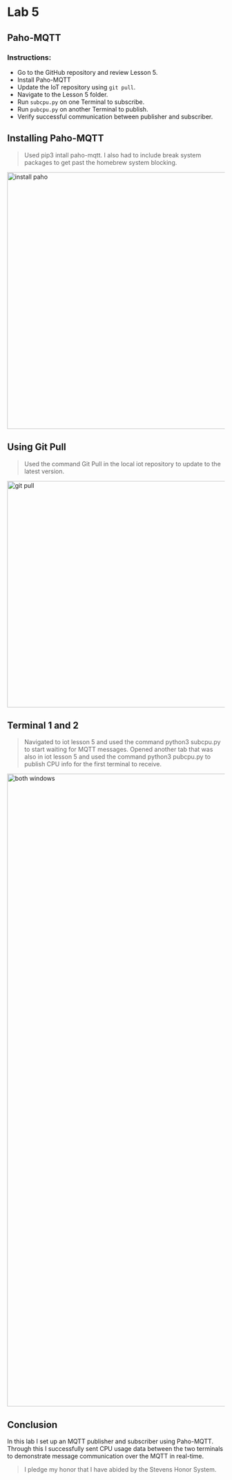 # Lab 5 

## Paho-MQTT

### Instructions:
- Go to the GitHub repository and review Lesson 5.
- Install Paho-MQTT
- Update the IoT repository using `git pull`.
- Navigate to the Lesson 5 folder.
- Run `subcpu.py` on one Terminal to subscribe.
- Run `pubcpu.py` on another Terminal to publish.
- Verify successful communication between publisher and subscriber.

## Installing Paho-MQTT
> Used pip3 intall paho-mqtt.
> I also had to include break system packages to get past the homebrew system blocking.
<img width="593" alt="install paho" src="https://github.com/user-attachments/assets/f7322342-01e5-4059-b6fd-eafaabf7ef90" />

## Using Git Pull
> Used the command Git Pull in the local iot repository to update to the latest version.
<img width="523" alt="git pull" src="https://github.com/user-attachments/assets/f8e3e5aa-9db7-4d2e-b50b-2d294caf3a65" />

## Terminal 1 and 2
> Navigated to iot lesson 5 and used the command python3 subcpu.py to start waiting for MQTT messages.
> Opened another tab that was also in iot lesson 5 and used the command python3 pubcpu.py to publish CPU info for the first terminal to receive.
<img width="1461" alt="both windows" src="https://github.com/user-attachments/assets/275cd6a6-8cd8-424d-a39a-d050ae24aaac" />

## Conclusion
In this lab I set up an MQTT publisher and subscriber using Paho-MQTT. 
Through this I successfully sent CPU usage data between the two terminals to demonstrate message communication over the MQTT in real-time.
> I pledge my honor that I have abided by the Stevens Honor System.
